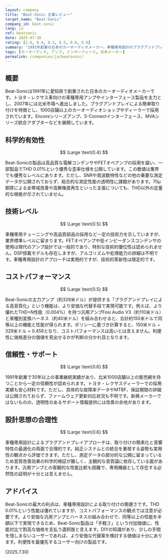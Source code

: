 ```yaml
---
layout: company
title: "Beat-Sonic 企業レビュー"
target_name: "Beat-Sonic"
company_id: beat-sonic
lang: ja
ref: beatsonic
date: 2025-07-30
rating: [2.6, 0.4, 0.5, 0.5, 0.6, 0.6]
summary: "1991年創業の日本のカーオーディオメーカー。車種専用設計のプラグアンドプレイ製品を展開し、THD 0.01%という優れた測定性能と利便性を両立。"
tags: [カーオーディオ, アンプ, インターフェース, 日本メーカー]
permalink: /companies/ja/beatsonic/
---
```


## 概要

Beat-Sonicは1991年に愛知県で創業された日本のカーオーディオメーカーです。トヨタ・レクサス車向けの車種専用アンプやインターフェース製品を主力とし、2007年には北米市場へ進出しました。プラグアンドプレイによる簡単取り付けを特徴とし、1000店舗以上のカーオーディオショップやディーラーで採用されています。Encoreシリーズアンプ、S-Connectインターフェース、MVAシリーズ統合アダプターなどを展開しています。

## 科学的有効性

$$ \Large \text{0.4} $$

Beat-Sonicの製品は高品質な電解コンデンサやFETオペアンプの採用を謳い、一部製品でTHD 0.01%という優秀な歪率仕様を公開しています。この数値は業界でも優秀なレベルにあります。ただし、SNRや周波数特性などの他の重要な測定データが公開されておらず、総合的な測定性能の透明性に課題があります。70μ銅厚による全帯域改善や高解像度再生といった主張についても、THD以外の定量的な根拠が示されていません。

## 技術レベル

$$ \Large \text{0.5} $$

車種専用チューニングや高品質部品の採用など一定の技術力を示していますが、業界標準レベルに留まります。FETオペアンプや低インピーダンスコンデンサの使用は現代のアンプ設計では一般的であり、特別な技術的優位性は認められません。DSP搭載モデルも存在しますが、アルゴリズムや処理能力の詳細は不明です。車種専用設計のアプローチは実用的ですが、技術的革新性は限定的です。

## コストパフォーマンス

$$ \Large \text{0.5} $$

Beat-Sonicの主力アンプ（約329米ドル）が提供する「プラグアンドプレイによる高音質化」という機能は、より安価な代替手段で実現可能です。例えば、より優れたTHD+N性能（0.004%）を持つ汎用アンプFosi Audio V3（約110米ドル）と車種別変換ハーネス（約40米ドル）を組み合わせると、合計約150米ドルで同等以上の機能と性能が得られます。ポリシーに基づき計算すると、150米ドル ÷ 329米ドル = 0.456となり、コストパフォーマンスは高いとは言えません。利便性に価格差分の価値を見出せるかが判断の分かれ目となります。

## 信頼性・サポート

$$ \Large \text{0.6} $$

1991年創業で30年以上の事業継続実績があり、北米1000店舗以上の販売網を持つことから一定の信頼性が認められます。トヨタ・レクサスディーラーでの採用実績も安心材料です。ただし、具体的な故障率データやMTBF、保証期間の詳細は公開されておらず、ファームウェア更新対応状況も不明です。新興メーカーではないものの、透明性のあるサポート情報提供には改善の余地があります。

## 設計思想の合理性

$$ \Large \text{0.6} $$

車種専用設計によるプラグアンドプレイアプローチは、取り付けの簡素化と音響特性の最適化の両面で合理的です。純正システムとの統合を重視する姿勢も実用性の観点から評価できます。ただし、測定データの部分的な公開に留まっているため音質改善効果の科学的検証が難しく、主観的な音質論に依存している面があります。汎用アンプとの客観的な性能比較も困難で、専用機器として存在する必然性の証明が十分とは言えません。

## アドバイス

Beat-Sonicの最大の利点は、車種専用設計による取り付けの簡便さです。THD 0.01%という性能は優れていますが、コストパフォーマンスの観点では注意が必要です。より安価な汎用アンプとハーネスの組み合わせで、同等以上の性能を半額以下で実現できるため、Beat-Sonic製品は「手軽さ」という付加価値に、性能対比で割高な価格を支払う選択肢と言えます。DIYの知識があり、少しの手間を惜しまないユーザーであれば、より安価な代替案を検討する価値は十分にあります。利便性を最優先するユーザー向けの製品です。

(2025.7.30)
